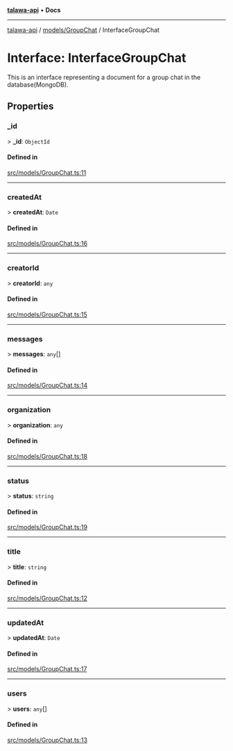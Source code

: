 [**talawa-api**](../../../README.md) • **Docs**

***

[talawa-api](../../../modules.md) / [models/GroupChat](../README.md) / InterfaceGroupChat

# Interface: InterfaceGroupChat

This is an interface representing a document for a group chat in the database(MongoDB).

## Properties

### \_id

\> **\_id**: `ObjectId`

#### Defined in

[src/models/GroupChat.ts:11](https://github.com/PalisadoesFoundation/talawa-api/blob/7fc9f13527dc6ead651f268e58527dcc279b95bc/src/models/GroupChat.ts#L11)

***

### createdAt

\> **createdAt**: `Date`

#### Defined in

[src/models/GroupChat.ts:16](https://github.com/PalisadoesFoundation/talawa-api/blob/7fc9f13527dc6ead651f268e58527dcc279b95bc/src/models/GroupChat.ts#L16)

***

### creatorId

\> **creatorId**: `any`

#### Defined in

[src/models/GroupChat.ts:15](https://github.com/PalisadoesFoundation/talawa-api/blob/7fc9f13527dc6ead651f268e58527dcc279b95bc/src/models/GroupChat.ts#L15)

***

### messages

\> **messages**: `any`[]

#### Defined in

[src/models/GroupChat.ts:14](https://github.com/PalisadoesFoundation/talawa-api/blob/7fc9f13527dc6ead651f268e58527dcc279b95bc/src/models/GroupChat.ts#L14)

***

### organization

\> **organization**: `any`

#### Defined in

[src/models/GroupChat.ts:18](https://github.com/PalisadoesFoundation/talawa-api/blob/7fc9f13527dc6ead651f268e58527dcc279b95bc/src/models/GroupChat.ts#L18)

***

### status

\> **status**: `string`

#### Defined in

[src/models/GroupChat.ts:19](https://github.com/PalisadoesFoundation/talawa-api/blob/7fc9f13527dc6ead651f268e58527dcc279b95bc/src/models/GroupChat.ts#L19)

***

### title

\> **title**: `string`

#### Defined in

[src/models/GroupChat.ts:12](https://github.com/PalisadoesFoundation/talawa-api/blob/7fc9f13527dc6ead651f268e58527dcc279b95bc/src/models/GroupChat.ts#L12)

***

### updatedAt

\> **updatedAt**: `Date`

#### Defined in

[src/models/GroupChat.ts:17](https://github.com/PalisadoesFoundation/talawa-api/blob/7fc9f13527dc6ead651f268e58527dcc279b95bc/src/models/GroupChat.ts#L17)

***

### users

\> **users**: `any`[]

#### Defined in

[src/models/GroupChat.ts:13](https://github.com/PalisadoesFoundation/talawa-api/blob/7fc9f13527dc6ead651f268e58527dcc279b95bc/src/models/GroupChat.ts#L13)
